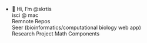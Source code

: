 - 👋 Hi, I’m @skrtis  <br>
isci @ mac <br>
Remnote Repos<br>
Seer (bioinformatics/computational biology web app)<br>
Research Project Math Components
<!---
skrtis/skrtis is a ✨ special ✨ repository because its `README.md` (this file) appears on your GitHub profile.
You can click the Preview link to take a look at your changes.
--->
